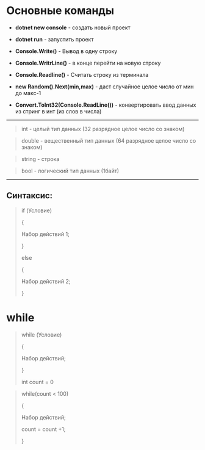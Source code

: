 # Основные команды
* **dotnet new console** - создать новый проект

* **dotnet run** - запустить проект

* **Console.Write()** - Вывод в одну строку

* **Console.WritrLine()** - в конце перейти на новую строку

* **Console.Readline()** - Считать строку из терминала
* **new Random().Next(min,max)** - даст случайное целое число от мин до макс-1

* **Convert.ToInt32(Console.ReadLine())** - конвертировать ввод данных из стринг в инт (из слов в числа)

****
>int - целый тип данных (32 разрядное целое число со знаком)

>double - вещественный тип данных (64 разрядное целое число со знаком)

>string - строка 

>bool - логический тип данных (1байт)
*****
## Синтаксис:
> if (Условие)
>
>{
>
>  Набор действий 1;
>
>}
>
>else
>
>{
>
>  Набор действий 2;
>
>}

# while

> while (Условие)
>
>{
>
>  Набор действий;
>
>}
>
>int count = 0

> while(count < 100)
>
>{
>
>  Набор действий;
>  
>count = count +1;
>
>}